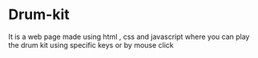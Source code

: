 # Drum-kit
It is a web page made using html , css and javascript where you can play the drum kit using specific keys or by mouse click
